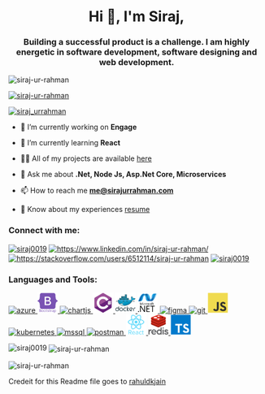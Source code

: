 <h1 align="center">Hi 👋, I'm Siraj,</h1>
<h3 align="center">Building a successful product is a challenge. I am highly energetic in software development, software designing and web development.</h3>

<p align="left"> <img src="https://komarev.com/ghpvc/?username=siraj-ur-rahman&label=Profile%20views&color=0e75b6&style=flat" alt="siraj-ur-rahman" /> </p>

<p align="left"> <a href="https://github.com/ryo-ma/github-profile-trophy"><img src="https://github-profile-trophy.vercel.app/?username=siraj-ur-rahman" alt="siraj-ur-rahman" /></a> </p>

<p align="left"> <a href="https://twitter.com/siraj_urrahman" target="blank"><img src="https://img.shields.io/twitter/follow/siraj_urrahman?logo=twitter&style=for-the-badge" alt="siraj_urrahman" /></a> </p>

- 🔭 I’m currently working on **Engage**

- 🌱 I’m currently learning **React**

- 👨‍💻 All of my projects are available [here](https://www.sirajurrahman.com/)

- 💬 Ask me about **.Net, Node Js, Asp.Net Core, Microservices**

- 📫 How to reach me **me@sirajurrahman.com**

- 📄 Know about my experiences [resume](https://docs.google.com/document/d/1jP2PIbZPLOXBDx_kEuM_KysQG7Xdg17K/)

<h3 align="left">Connect with me:</h3>
<p align="left">
<a href="https://twitter.com/siraj0019" target="blank"><img align="center" src="https://raw.githubusercontent.com/rahuldkjain/github-profile-readme-generator/master/src/images/icons/Social/twitter.svg" alt="siraj0019" height="30" width="40" /></a>
<a href="https://linkedin.com/in/https://www.linkedin.com/in/siraj-ur-rahman/" target="blank"><img align="center" src="https://raw.githubusercontent.com/rahuldkjain/github-profile-readme-generator/master/src/images/icons/Social/linked-in-alt.svg" alt="https://www.linkedin.com/in/siraj-ur-rahman/" height="30" width="40" /></a>
<a href="https://stackoverflow.com/users/https://stackoverflow.com/users/6512114/siraj-ur-rahman" target="blank"><img align="center" src="https://raw.githubusercontent.com/rahuldkjain/github-profile-readme-generator/master/src/images/icons/Social/stack-overflow.svg" alt="https://stackoverflow.com/users/6512114/siraj-ur-rahman" height="30" width="40" /></a>
<a href="https://www.hackerrank.com/siraj0019" target="blank"><img align="center" src="https://raw.githubusercontent.com/rahuldkjain/github-profile-readme-generator/master/src/images/icons/Social/hackerrank.svg" alt="siraj0019" height="30" width="40" /></a>
</p>

<h3 align="left">Languages and Tools:</h3>
<p align="left"> <a href="https://azure.microsoft.com/en-in/" target="_blank" rel="noreferrer"> <img src="https://www.vectorlogo.zone/logos/microsoft_azure/microsoft_azure-icon.svg" alt="azure" width="40" height="40"/> </a> <a href="https://getbootstrap.com" target="_blank" rel="noreferrer"> <img src="https://raw.githubusercontent.com/devicons/devicon/master/icons/bootstrap/bootstrap-plain-wordmark.svg" alt="bootstrap" width="40" height="40"/> </a> <a href="https://www.chartjs.org" target="_blank" rel="noreferrer"> <img src="https://www.chartjs.org/media/logo-title.svg" alt="chartjs" width="40" height="40"/> </a> <a href="https://www.w3schools.com/cs/" target="_blank" rel="noreferrer"> <img src="https://raw.githubusercontent.com/devicons/devicon/master/icons/csharp/csharp-original.svg" alt="csharp" width="40" height="40"/> </a> <a href="https://www.docker.com/" target="_blank" rel="noreferrer"> <img src="https://raw.githubusercontent.com/devicons/devicon/master/icons/docker/docker-original-wordmark.svg" alt="docker" width="40" height="40"/> </a> <a href="https://dotnet.microsoft.com/" target="_blank" rel="noreferrer"> <img src="https://raw.githubusercontent.com/devicons/devicon/master/icons/dot-net/dot-net-original-wordmark.svg" alt="dotnet" width="40" height="40"/> </a> <a href="https://www.figma.com/" target="_blank" rel="noreferrer"> <img src="https://www.vectorlogo.zone/logos/figma/figma-icon.svg" alt="figma" width="40" height="40"/> </a> <a href="https://git-scm.com/" target="_blank" rel="noreferrer"> <img src="https://www.vectorlogo.zone/logos/git-scm/git-scm-icon.svg" alt="git" width="40" height="40"/> </a> <a href="https://developer.mozilla.org/en-US/docs/Web/JavaScript" target="_blank" rel="noreferrer"> <img src="https://raw.githubusercontent.com/devicons/devicon/master/icons/javascript/javascript-original.svg" alt="javascript" width="40" height="40"/> </a> <a href="https://kubernetes.io" target="_blank" rel="noreferrer"> <img src="https://www.vectorlogo.zone/logos/kubernetes/kubernetes-icon.svg" alt="kubernetes" width="40" height="40"/> </a> <a href="https://www.microsoft.com/en-us/sql-server" target="_blank" rel="noreferrer"> <img src="https://www.svgrepo.com/show/303229/microsoft-sql-server-logo.svg" alt="mssql" width="40" height="40"/> </a> <a href="https://postman.com" target="_blank" rel="noreferrer"> <img src="https://www.vectorlogo.zone/logos/getpostman/getpostman-icon.svg" alt="postman" width="40" height="40"/> </a> <a href="https://reactjs.org/" target="_blank" rel="noreferrer"> <img src="https://raw.githubusercontent.com/devicons/devicon/master/icons/react/react-original-wordmark.svg" alt="react" width="40" height="40"/> </a> <a href="https://redis.io" target="_blank" rel="noreferrer"> <img src="https://raw.githubusercontent.com/devicons/devicon/master/icons/redis/redis-original-wordmark.svg" alt="redis" width="40" height="40"/> </a> <a href="https://www.typescriptlang.org/" target="_blank" rel="noreferrer"> <img src="https://raw.githubusercontent.com/devicons/devicon/master/icons/typescript/typescript-original.svg" alt="typescript" width="40" height="40"/> </a> </p>

<p><img align="left" src="https://github-readme-stats.vercel.app/api/top-langs?username=siraj-ur-rahman&show_icons=true&locale=en&layout=compact" alt="siraj0019" /></p>

<p>&nbsp;<img align="center" src="https://github-readme-stats.vercel.app/api?username=siraj-ur-rahman&show_icons=true&locale=en" alt="siraj-ur-rahman" /></p>

<p><img align="center" src="https://github-readme-streak-stats.herokuapp.com/?user=siraj-ur-rahman&" alt="siraj-ur-rahman" /></p>

Credeit for this Readme file goes to [rahuldkjain]([https://www.sirajurrahman.com/](https://rahuldkjain.github.io/gh-profile-readme-generator/))
